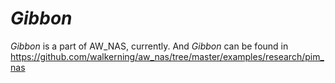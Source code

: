 # *Gibbon*
*Gibbon* is a part of AW_NAS, currently. 
And *Gibbon* can be found in https://github.com/walkerning/aw_nas/tree/master/examples/research/pim_nas
